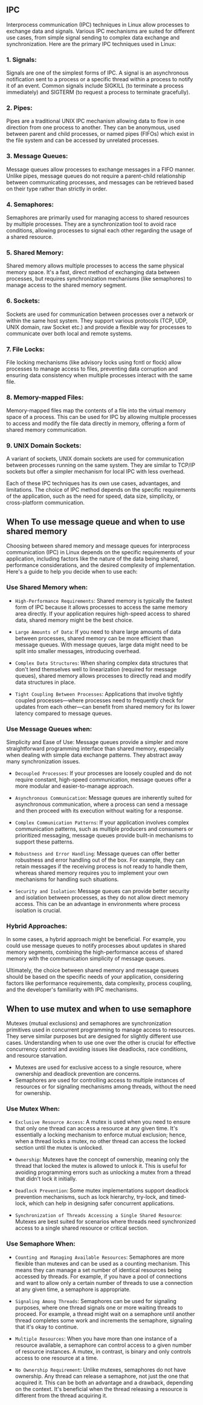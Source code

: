 ## IPC
Interprocess communication (IPC) techniques in Linux allow processes to exchange data and signals. Various IPC mechanisms are suited for different use cases, from simple signal sending to complex data exchange and synchronization. Here are the primary IPC techniques used in Linux:

### 1. Signals:
Signals are one of the simplest forms of IPC. A signal is an asynchronous notification sent to a process or a specific thread within a process to notify it of an event. Common signals include SIGKILL (to terminate a process immediately) and SIGTERM (to request a process to terminate gracefully).

### 2. Pipes:
Pipes are a traditional UNIX IPC mechanism allowing data to flow in one direction from one process to another. They can be anonymous, used between parent and child processes, or named pipes (FIFOs) which exist in the file system and can be accessed by unrelated processes.

### 3. Message Queues:
Message queues allow processes to exchange messages in a FIFO manner. Unlike pipes, message queues do not require a parent-child relationship between communicating processes, and messages can be retrieved based on their type rather than strictly in order.

### 4. Semaphores:
Semaphores are primarily used for managing access to shared resources by multiple processes. They are a synchronization tool to avoid race conditions, allowing processes to signal each other regarding the usage of a shared resource.

### 5. Shared Memory:
Shared memory allows multiple processes to access the same physical memory space. It's a fast, direct method of exchanging data between processes, but requires synchronization mechanisms (like semaphores) to manage access to the shared memory segment.

### 6. Sockets:
Sockets are used for communication between processes over a network or within the same host system. They support various protocols (TCP, UDP, UNIX domain, raw Socket etc.) and provide a flexible way for processes to communicate over both local and remote systems.

### 7. File Locks:
File locking mechanisms (like advisory locks using fcntl or flock) allow processes to manage access to files, preventing data corruption and ensuring data consistency when multiple processes interact with the same file.

### 8. Memory-mapped Files:
Memory-mapped files map the contents of a file into the virtual memory space of a process. This can be used for IPC by allowing multiple processes to access and modify the file data directly in memory, offering a form of shared memory communication.

### 9. UNIX Domain Sockets:
A variant of sockets, UNIX domain sockets are used for communication between processes running on the same system. They are similar to TCP/IP sockets but offer a simpler mechanism for local IPC with less overhead.

Each of these IPC techniques has its own use cases, advantages, and limitations. The choice of IPC method depends on the specific requirements of the application, such as the need for speed, data size, simplicity, or cross-platform communication.


## When To use message queue and when to use shared memory

Choosing between shared memory and message queues for interprocess communication (IPC) in Linux depends on the specific requirements of your application, including factors like the nature of the data being shared, performance considerations, and the desired complexity of implementation. Here's a guide to help you decide when to use each:

### Use Shared Memory when:
- `High-Performance Requirements`: Shared memory is typically the fastest form of IPC because it allows processes to access the same memory area directly. If your application requires high-speed access to shared data, shared memory might be the best choice.

- `Large Amounts of Data`: If you need to share large amounts of data between processes, shared memory can be more efficient than message queues. With message queues, large data might need to be split into smaller messages, introducing overhead.

- `Complex Data Structures`: When sharing complex data structures that don't lend themselves well to linearization (required for message queues), shared memory allows processes to directly read and modify data structures in place.

- `Tight Coupling Between Processes`: Applications that involve tightly coupled processes—where processes need to frequently check for updates from each other—can benefit from shared memory for its lower latency compared to message queues.

### Use Message Queues when:
Simplicity and Ease of Use: Message queues provide a simpler and more straightforward programming interface than shared memory, especially when dealing with simple data exchange patterns. They abstract away many synchronization issues.

- `Decoupled Processes`: If your processes are loosely coupled and do not require constant, high-speed communication, message queues offer a more modular and easier-to-manage approach.

- `Asynchronous Communication`: Message queues are inherently suited for asynchronous communication, where a process can send a message and then proceed with its execution without waiting for a response.

- `Complex Communication Patterns`: If your application involves complex communication patterns, such as multiple producers and consumers or prioritized messaging, message queues provide built-in mechanisms to support these patterns.

- `Robustness and Error Handling`: Message queues can offer better robustness and error handling out of the box. For example, they can retain messages if the receiving process is not ready to handle them, whereas shared memory requires you to implement your own mechanisms for handling such situations.

- `Security and Isolation`: Message queues can provide better security and isolation between processes, as they do not allow direct memory access. This can be an advantage in environments where process isolation is crucial.

### Hybrid Approaches:
In some cases, a hybrid approach might be beneficial. For example, you could use message queues to notify processes about updates in shared memory segments, combining the high-performance access of shared memory with the communication simplicity of message queues.

Ultimately, the choice between shared memory and message queues should be based on the specific needs of your application, considering factors like performance requirements, data complexity, process coupling, and the developer's familiarity with IPC mechanisms.

## When to use mutex and when to use semaphore
Mutexes (mutual exclusions) and semaphores are synchronization primitives used in concurrent programming to manage access to resources. They serve similar purposes but are designed for slightly different use cases. Understanding when to use one over the other is crucial for effective concurrency control and avoiding issues like deadlocks, race conditions, and resource starvation.
- Mutexes are used for exclusive access to a single resource, where ownership and deadlock prevention are concerns.
- Semaphores are used for controlling access to multiple instances of resources or for signaling mechanisms among threads, without the need for ownership.

### Use Mutex When:
- `Exclusive Resource Access`: A mutex is used when you need to ensure that only one thread can access a resource at any given time. It's essentially a locking mechanism to enforce mutual exclusion; hence, when a thread locks a mutex, no other thread can access the locked section until the mutex is unlocked.

- `Ownership`: Mutexes have the concept of ownership, meaning only the thread that locked the mutex is allowed to unlock it. This is useful for avoiding programming errors such as unlocking a mutex from a thread that didn't lock it initially.

- `Deadlock Prevention`: Some mutex implementations support deadlock prevention mechanisms, such as lock hierarchy, try-lock, and timed-lock, which can help in designing safer concurrent applications.

- `Synchronization of Threads Accessing a Single Shared Resource`: Mutexes are best suited for scenarios where threads need synchronized access to a single shared resource or critical section.

### Use Semaphore When:
- `Counting and Managing Available Resources`: Semaphores are more flexible than mutexes and can be used as a counting mechanism. This means they can manage a set number of identical resources being accessed by threads. For example, if you have a pool of connections and want to allow only a certain number of threads to use a connection at any given time, a semaphore is appropriate.

- `Signaling Among Threads`: Semaphores can be used for signaling purposes, where one thread signals one or more waiting threads to proceed. For example, a thread might wait on a semaphore until another thread completes some work and increments the semaphore, signaling that it's okay to continue.

- `Multiple Resources`: When you have more than one instance of a resource available, a semaphore can control access to a given number of resource instances. A mutex, in contrast, is binary and only controls access to one resource at a time.

- `No Ownership Requirement`: Unlike mutexes, semaphores do not have ownership. Any thread can release a semaphore, not just the one that acquired it. This can be both an advantage and a drawback, depending on the context. It's beneficial when the thread releasing a resource is different from the thread acquiring it.